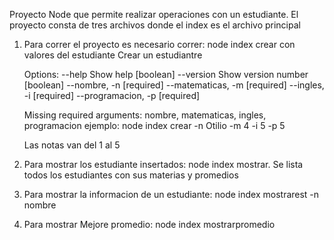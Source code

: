 Proyecto Node que permite realizar operaciones con un estudiante.
El proyecto consta de tres archivos donde el index es el archivo principal
1. Para correr el proyecto es necesario correr: node index crear con valores del estudiante
   Crear un estudiantre

    Options:
  --help              Show help                                        [boolean]
  --version           Show version number                              [boolean]
  --nombre, -n                                                        [required]
  --matematicas, -m                                                   [required]
  --ingles, -i                                                        [required]
  --programacion, -p                                                  [required]

     Missing required arguments: nombre, matematicas, ingles, programacion
     ejemplo:  node index crear -n Otilio -m 4 -i 5 -p 5

     Las notas van del 1 al 5
     

2. Para mostrar los estudiante insertados: node index mostrar. Se lista todos los estudiantes con sus materias y promedios

3. Para mostrar la informacion de un estudiante: node index mostrarest -n nombre

4. Para mostrar Mejore promedio: node index mostrarpromedio

